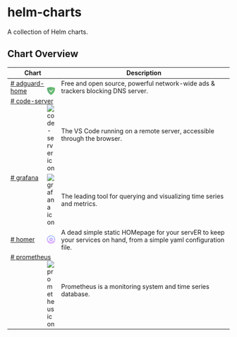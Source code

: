 # helm-charts
A collection of Helm charts.
## Chart Overview

| Chart | Description |
| ----- | ----------- |
| [# adguard-home <img src='https://raw.githubusercontent.com/3dwardch3ng/helm-charts/main/charts/adguard-home/icon.svg' alt='adguard-home icon' width='18px' align='right' loading='lazy'>](charts/adguard-home/) | Free and open source, powerful network-wide ads & trackers blocking DNS server. |
| [# code-server <img src='https://www.svgrepo.com/download/303535/visual-studio-code-logo.svg' alt='code-server icon' width='18px' align='right' loading='lazy'>](charts/code-server/) | The VS Code running on a remote server, accessible through the browser. |
| [# grafana <img src='https://docs.checkmk.com/latest/images/grafana_logo.png' alt='grafana icon' width='18px' align='right' loading='lazy'>](charts/grafana/) | The leading tool for querying and visualizing time series and metrics. |
| [# homer <img src='https://raw.githubusercontent.com/bastienwirtz/homer/5609315/public/assets/icons/logo.svg' alt='homer icon' width='18px' align='right' loading='lazy'>](charts/homer/) | A dead simple static HOMepage for your servER to keep your services on hand, from a simple yaml configuration file. |
| [# prometheus <img src='https://upload.wikimedia.org/wikipedia/commons/3/38/Prometheus_software_logo.svg' alt='prometheus icon' width='18px' align='right' loading='lazy'>](charts/prometheus/) | Prometheus is a monitoring system and time series database. |
